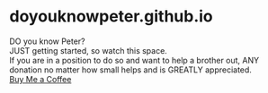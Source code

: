# doyouknowpeter.github.io
DO you know Peter?<br>
JUST getting started, so watch this space.<br>
If you are in a position to do so and want to help a brother out, ANY donation no matter how small helps and is GREATLY appreciated.<br> 
<a href="https://www.buymeacoffee.com/doyouknowpeter">Buy Me a Coffee</a>
